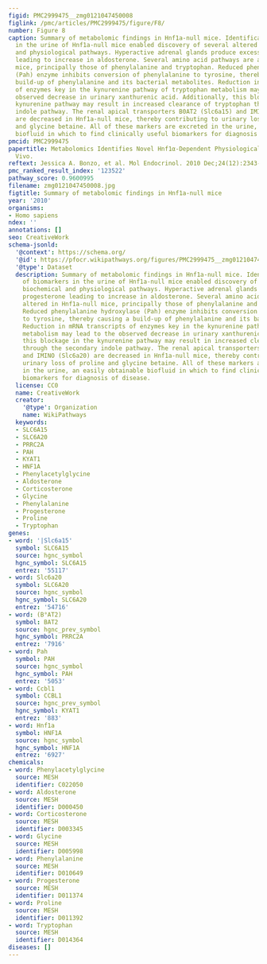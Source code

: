 ```yaml
---
figid: PMC2999475__zmg0121047450008
figlink: /pmc/articles/PMC2999475/figure/F8/
number: Figure 8
caption: Summary of metabolomic findings in Hnf1a-null mice. Identification of biomarkers
  in the urine of Hnf1a-null mice enabled discovery of several altered biochemical
  and physiological pathways. Hyperactive adrenal glands produce excess progesterone
  leading to increase in aldosterone. Several amino acid pathways are altered in Hnf1a-null
  mice, principally those of phenylalanine and tryptophan. Reduced phenylalanine hydroxylase
  (Pah) enzyme inhibits conversion of phenylalanine to tyrosine, thereby causing a
  build-up of phenylalanine and its bacterial metabolites. Reduction in mRNA transcripts
  of enzymes key in the kynurenine pathway of tryptophan metabolism may lead to the
  observed decrease in urinary xanthurenic acid. Additionally, this blockage in the
  kynurenine pathway may result in increased clearance of tryptophan through the secondary
  indole pathway. The renal apical transporters B0AT2 (Slc6a15) and IMINO (Slc6a20)
  are decreased in Hnf1a-null mice, thereby contributing to urinary loss of proline
  and glycine betaine. All of these markers are excreted in the urine, an easily obtainable
  biofluid in which to find clinically useful biomarkers for diagnosis of disease.
pmcid: PMC2999475
papertitle: Metabolomics Identifies Novel Hnf1α-Dependent Physiological Pathways in
  Vivo.
reftext: Jessica A. Bonzo, et al. Mol Endocrinol. 2010 Dec;24(12):2343-2355.
pmc_ranked_result_index: '123522'
pathway_score: 0.9600995
filename: zmg0121047450008.jpg
figtitle: Summary of metabolomic findings in Hnf1a-null mice
year: '2010'
organisms:
- Homo sapiens
ndex: ''
annotations: []
seo: CreativeWork
schema-jsonld:
  '@context': https://schema.org/
  '@id': https://pfocr.wikipathways.org/figures/PMC2999475__zmg0121047450008.html
  '@type': Dataset
  description: Summary of metabolomic findings in Hnf1a-null mice. Identification
    of biomarkers in the urine of Hnf1a-null mice enabled discovery of several altered
    biochemical and physiological pathways. Hyperactive adrenal glands produce excess
    progesterone leading to increase in aldosterone. Several amino acid pathways are
    altered in Hnf1a-null mice, principally those of phenylalanine and tryptophan.
    Reduced phenylalanine hydroxylase (Pah) enzyme inhibits conversion of phenylalanine
    to tyrosine, thereby causing a build-up of phenylalanine and its bacterial metabolites.
    Reduction in mRNA transcripts of enzymes key in the kynurenine pathway of tryptophan
    metabolism may lead to the observed decrease in urinary xanthurenic acid. Additionally,
    this blockage in the kynurenine pathway may result in increased clearance of tryptophan
    through the secondary indole pathway. The renal apical transporters B0AT2 (Slc6a15)
    and IMINO (Slc6a20) are decreased in Hnf1a-null mice, thereby contributing to
    urinary loss of proline and glycine betaine. All of these markers are excreted
    in the urine, an easily obtainable biofluid in which to find clinically useful
    biomarkers for diagnosis of disease.
  license: CC0
  name: CreativeWork
  creator:
    '@type': Organization
    name: WikiPathways
  keywords:
  - SLC6A15
  - SLC6A20
  - PRRC2A
  - PAH
  - KYAT1
  - HNF1A
  - Phenylacetylglycine
  - Aldosterone
  - Corticosterone
  - Glycine
  - Phenylalanine
  - Progesterone
  - Proline
  - Tryptophan
genes:
- word: '|Slc6a15'
  symbol: SLC6A15
  source: hgnc_symbol
  hgnc_symbol: SLC6A15
  entrez: '55117'
- word: Slc6a20
  symbol: SLC6A20
  source: hgnc_symbol
  hgnc_symbol: SLC6A20
  entrez: '54716'
- word: (B°AT2)
  symbol: BAT2
  source: hgnc_prev_symbol
  hgnc_symbol: PRRC2A
  entrez: '7916'
- word: Pah
  symbol: PAH
  source: hgnc_symbol
  hgnc_symbol: PAH
  entrez: '5053'
- word: Ccbl1
  symbol: CCBL1
  source: hgnc_prev_symbol
  hgnc_symbol: KYAT1
  entrez: '883'
- word: Hnf1a
  symbol: HNF1A
  source: hgnc_symbol
  hgnc_symbol: HNF1A
  entrez: '6927'
chemicals:
- word: Phenylacetylglycine
  source: MESH
  identifier: C022050
- word: Aldosterone
  source: MESH
  identifier: D000450
- word: Corticosterone
  source: MESH
  identifier: D003345
- word: Glycine
  source: MESH
  identifier: D005998
- word: Phenylalanine
  source: MESH
  identifier: D010649
- word: Progesterone
  source: MESH
  identifier: D011374
- word: Proline
  source: MESH
  identifier: D011392
- word: Tryptophan
  source: MESH
  identifier: D014364
diseases: []
---
```

